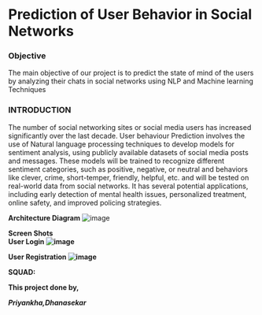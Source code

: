 <h1>Prediction of User Behavior in Social Networks</h1>
<h3>Objective</h3>
The main objective of our project is to predict the state of mind of the users by analyzing their chats in social networks using NLP and Machine learning Techniques

<h3>INTRODUCTION</h3>
The number of social networking sites or social media users has increased significantly over the last decade.
User behaviour Prediction  involves the use of Natural language processing techniques to develop models for sentiment analysis, using publicly available datasets of social media posts and messages.
These models will be trained to recognize different sentiment categories, such as positive, negative, or neutral and behaviors like clever, crime, short-temper, friendly, helpful, etc. and will be tested on real-world data from social networks. 
It has several potential applications, including early detection of mental health issues, personalized treatment, online safety, and improved policing strategies.

**Architecture Diagram**
![image](https://github.com/dhana1612/Prediction-of-User-Behavior-in-Social-Networks/assets/113229705/33fb39d9-121c-4975-8f2b-5e151fd5155f)

**Screen Shots**<br>
        <b>**User Login**<b>
![image](https://github.com/dhana1612/Prediction-of-User-Behavior-in-Social-Networks/assets/113229705/16d0d917-c318-433f-a2f4-1a044025bea4)


<b>User Registration</b>
         ![image](https://github.com/dhana1612/Prediction-of-User-Behavior-in-Social-Networks/assets/113229705/f58df70d-b5b9-44df-817d-439467370e01)
        

**SQUAD**:

This project done by,

*Priyankha,Dhanasekar*
